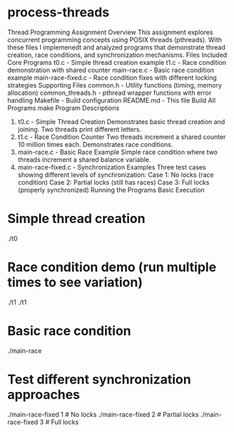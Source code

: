# process-threads
Thread Programming Assignment
Overview
This assignment explores concurrent programming concepts using POSIX threads (pthreads). With these files I implemenedt and analyzed programs that demonstrate thread creation, race conditions, and synchronization mechanisms.
Files Included
Core Programs
t0.c - Simple thread creation example
t1.c - Race condition demonstration with shared counter
main-race.c - Basic race condition example
main-race-fixed.c - Race condition fixes with different locking strategies
Supporting Files
common.h - Utility functions (timing, memory allocation)
common_threads.h - pthread wrapper functions with error handling
Makefile - Build configuration
README.md - This file
Build All Programs
make
Program Descriptions
1. t0.c - Simple Thread Creation
Demonstrates basic thread creation and joining. Two threads print different letters.
2. t1.c - Race Condition Counter
Two threads increment a shared counter 10 million times each. Demonstrates race conditions.
3. main-race.c - Basic Race Example
Simple race condition where two threads increment a shared balance variable.
4. main-race-fixed.c - Synchronization Examples
Three test cases showing different levels of synchronization:
Case 1: No locks (race condition)
Case 2: Partial locks (still has races)
Case 3: Full locks (properly synchronized)
Running the Programs
Basic Execution
# Simple thread creation
./t0

# Race condition demo (run multiple times to see variation)
./t1
./t1

# Basic race condition
./main-race

# Test different synchronization approaches
./main-race-fixed 1  # No locks
./main-race-fixed 2  # Partial locks
./main-race-fixed 3  # Full locks
